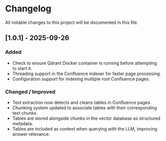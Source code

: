 # Changelog

All notable changes to this project will be documented in this file.

## [1.0.1] - 2025-09-26
### Added
- Check to ensure Qdrant Docker container is running before attempting to start it.
- Threading support in the Confluence indexer for faster page processing.
- Configuration support for indexing multiple root Confluence pages.

### Changed / Improved
- Text extraction now detects and cleans tables in Confluence pages.
- Chunking system updated to associate tables with their corresponding text chunks.
- Tables are stored alongside chunks in the vector database as structured metadata.
- Tables are included as context when querying with the LLM, improving answer relevance.
